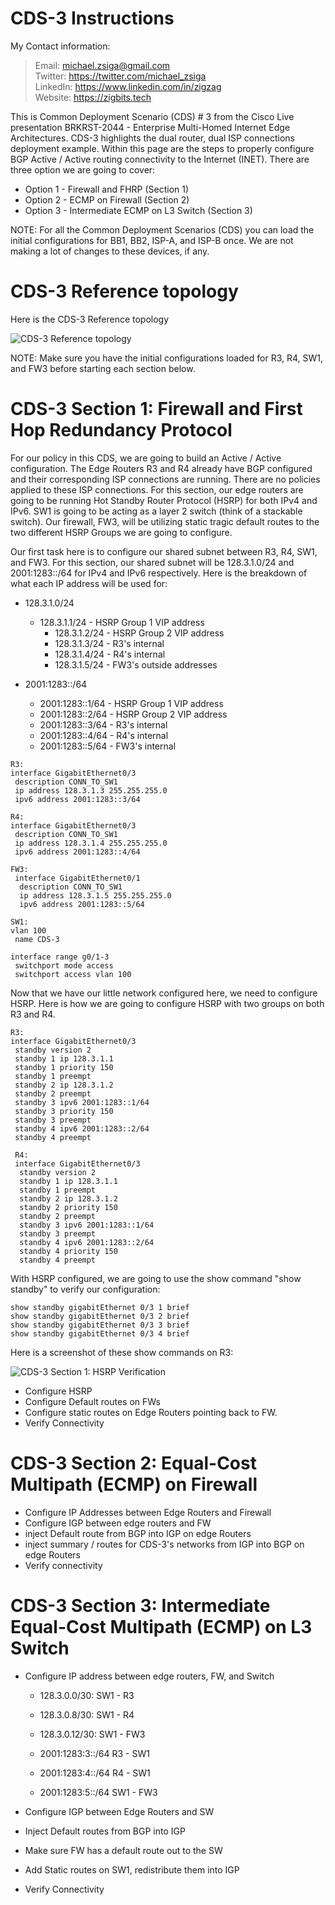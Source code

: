 # CDS-3 Instructions

My Contact information:
> Email:    michael.zsiga@gmail.com\
> Twitter:  https://twitter.com/michael_zsiga \
> LinkedIn: https://www.linkedin.com/in/zigzag \
> Website:  https://zigbits.tech

This is Common Deployment Scenario (CDS) # 3 from the Cisco Live presentation BRKRST-2044 - Enterprise Multi-Homed Internet Edge Architectures. CDS-3 highlights the dual router, dual ISP connections deployment example. Within this page are the steps to properly configure BGP Active / Active routing connectivity to the Internet (INET).  There are three option we are going to cover:

- Option 1 - Firewall and FHRP (Section 1)
- Option 2 - ECMP on Firewall (Section 2)
- Option 3 - Intermediate ECMP on L3 Switch (Section 3)

NOTE: For all the Common Deployment Scenarios (CDS) you can load the initial configurations for BB1, BB2, ISP-A, and ISP-B once. We are not making a lot of changes to these devices, if any.

# CDS-3 Reference topology
Here is the CDS-3 Reference topology

![CDS-3 Reference topology](CDS-3_Topology.jpg)

NOTE: Make sure you have the initial configurations loaded for R3, R4, SW1, and FW3 before starting each section below.

# CDS-3 Section 1: Firewall and First Hop Redundancy Protocol

For our policy in this CDS, we are going to build an Active / Active configuration.  The Edge Routers R3 and R4 already have BGP configured and their corresponding ISP connections are running.  There are no policies applied to these ISP connections.  For this section, our edge routers are going to be running Hot Standby Router Protocol (HSRP) for both IPv4 and IPv6. SW1 is going to be acting as a layer 2 switch (think of a stackable switch). Our firewall, FW3, will be utilizing static tragic default routes to the two different HSRP Groups we are going to configure.

Our first task here is to configure our shared subnet between R3, R4, SW1, and FW3.  For this section, our shared subnet will be 128.3.1.0/24 and 2001:1283::/64 for IPv4 and IPv6 respectively.  Here is the breakdown of what each IP address will be used for:

- 128.3.1.0/24
  - 128.3.1.1/24 - HSRP Group 1 VIP address
    - 128.3.1.2/24 - HSRP Group 2 VIP address
    - 128.3.1.3/24 - R3's internal
    - 128.3.1.4/24 - R4's internal
    - 128.3.1.5/24 - FW3's outside addresses    

- 2001:1283::/64
    - 2001:1283::1/64 - HSRP Group 1 VIP address
    - 2001:1283::2/64 - HSRP Group 2 VIP address
    - 2001:1283::3/64 - R3's internal
    - 2001:1283::4/64 - R4's internal
    - 2001:1283::5/64 - FW3's internal


```
R3:
interface GigabitEthernet0/3
 description CONN_TO_SW1
 ip address 128.3.1.3 255.255.255.0
 ipv6 address 2001:1283::3/64

R4:
interface GigabitEthernet0/3
 description CONN_TO_SW1
 ip address 128.3.1.4 255.255.255.0
 ipv6 address 2001:1283::4/64

FW3:
 interface GigabitEthernet0/1
  description CONN_TO_SW1
  ip address 128.3.1.5 255.255.255.0
  ipv6 address 2001:1283::5/64

SW1:
vlan 100
 name CDS-3

interface range g0/1-3
 switchport mode access
 switchport access vlan 100

```

Now that we have our little network configured here, we need to configure HSRP.  Here is how we are going to configure HSRP with two groups on both R3 and R4.

```
R3:
interface GigabitEthernet0/3
 standby version 2
 standby 1 ip 128.3.1.1
 standby 1 priority 150
 standby 1 preempt
 standby 2 ip 128.3.1.2
 standby 2 preempt
 standby 3 ipv6 2001:1283::1/64
 standby 3 priority 150
 standby 3 preempt
 standby 4 ipv6 2001:1283::2/64
 standby 4 preempt

 R4:
 interface GigabitEthernet0/3
  standby version 2
  standby 1 ip 128.3.1.1
  standby 1 preempt
  standby 2 ip 128.3.1.2
  standby 2 priority 150
  standby 2 preempt
  standby 3 ipv6 2001:1283::1/64
  standby 3 preempt
  standby 4 ipv6 2001:1283::2/64
  standby 4 priority 150
  standby 4 preempt

```

With HSRP configured, we are going to use the show command "show standby" to verify our configuration:

```
show standby gigabitEthernet 0/3 1 brief
show standby gigabitEthernet 0/3 2 brief
show standby gigabitEthernet 0/3 3 brief
show standby gigabitEthernet 0/3 4 brief
```

Here is a screenshot of these show commands on R3:

![CDS-3 Section 1: HSRP Verification](CDS-3_Section_1-01.png)


- Configure HSRP
- Configure Default routes on FWs
- Configure static routes on Edge Routers pointing back to FW.
- Verify Connectivity

# CDS-3 Section 2: Equal-Cost Multipath (ECMP) on Firewall

- Configure IP Addresses between Edge Routers and Firewall
- Configure IGP between edge routers and FW
- inject Default route from BGP into IGP on edge Routers
- inject summary / routes for CDS-3's networks from IGP into BGP on edge Routers
- Verify connectivity


# CDS-3 Section 3: Intermediate Equal-Cost Multipath (ECMP) on L3 Switch

- Configure IP address between edge routers, FW, and Switch
    - 128.3.0.0/30: SW1 - R3
    - 128.3.0.8/30: SW1 - R4
    - 128.3.0.12/30: SW1 - FW3

    - 2001:1283:3::/64 R3 - SW1
    - 2001:1283:4::/64 R4 - SW1
    - 2001:1283:5::/64 SW1 - FW3

 - Configure IGP between Edge Routers and SW
 - Inject Default routes from BGP into IGP
 - Make sure FW has a default route out to the SW
 - Add Static routes on SW1, redistribute them into IGP

 - Verify Connectivity
